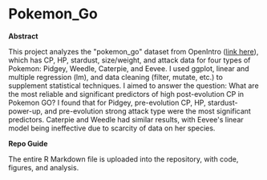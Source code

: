 # Pokemon_Go

**Abstract**

This project analyzes the "pokemon_go" dataset from OpenIntro ([link here](https://openintro.org/data/index.php?data=pokemon_go)), which has CP, HP, stardust, size/weight, and attack data for four types of Pokemon: Pidgey, Weedle, Caterpie, and Eevee. I used ggplot, linear and multiple regression (lm), and data cleaning (filter, mutate, etc.) to supplement statistical techniques. I aimed to answer the question: What are the most reliable and significant predictors of high post-evolution CP in Pokemon GO? I found that for Pidgey, pre-evolution CP, HP, stardust-power-up, and pre-evolution strong attack type were the most significant predictors. Caterpie and Weedle had similar results, with Eevee's linear model being ineffective due to scarcity of data on her species.

**Repo Guide**

The entire R Markdown file is uploaded into the repository, with code, figures, and analysis.
